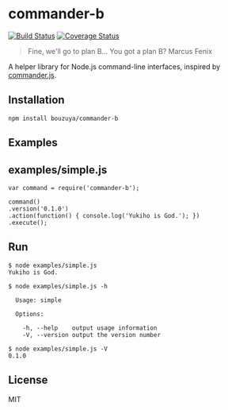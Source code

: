 commander-b
==============================================================================

[![Build Status](https://travis-ci.org/bouzuya/commander-b.svg)](https://travis-ci.org/bouzuya/commander-b)
[![Coverage Status](https://img.shields.io/coveralls/bouzuya/commander-b.svg)](https://coveralls.io/r/bouzuya/commander-b)

> Fine, we'll go to plan B... You got a plan B?
> Marcus Fenix

A helper library for Node.js command-line interfaces, inspired by [commander.js][visionmedia/commander.js].

[visionmedia/commander.js]: https://github.com/visionmedia/commander.js

Installation
------------------------------------------------------------------------------

    npm install bouzuya/commander-b

Examples
------------------------------------------------------------------------------

## examples/simple.js

    var command = require('commander-b');
    
    command()
    .version('0.1.0')
    .action(function() { console.log('Yukiho is God.'); })
    .execute();

## Run

    $ node examples/simple.js
    Yukiho is God.
    
    $ node examples/simple.js -h
    
      Usage: simple
      
      Options:
    
        -h, --help    output usage information
        -V, --version output the version number
    
    $ node examples/simple.js -V
    0.1.0

License
------------------------------------------------------------------------------

MIT

